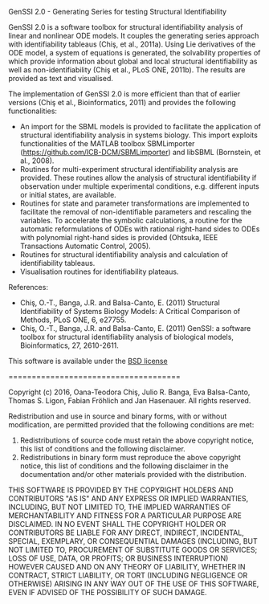 GenSSI 2.0 - Generating Series for testing Structural Identifiability

GenSSI 2.0 is a software toolbox for structural identifiability analysis of linear and nonlinear ODE models. It couples the generating series approach with identifiability tableaus (Chiş, et al., 2011a). Using Lie derivatives of the ODE model, a system of equations is generated, the solvability properties of which provide information about global and local structural identifiability as well as non-identifiability (Chiş et al., PLoS ONE, 2011b). The results are provided as text and visualised.

The implementation of GenSSI 2.0 is more efficient than that of earlier versions (Chiş et al., Bioinformatics, 2011) and provides the following functionalities:
- An import for the SBML models is provided to facilitate the application of structural identifiability analysis in systems biology. This import exploits functionalities of the MATLAB toolbox SBMLimporter (https://github.com/ICB-DCM/SBMLimporter) and libSBML (Bornstein, et al., 2008).
- Routines for multi-experiment structural identifiability analysis are provided. These routines allow the analysis of structural identifiability if observation under multiple experimental conditions, e.g. different inputs or initial states, are available.
- Routines for state and parameter transformations are implemented to facilitate the removal of non-identifiable parameters and rescaling the variables. To accelerate the symbolic calculations, a routine for the automatic reformulations of ODEs with rational right-hand sides to ODEs with polynomial right-hand sides is provided (Ohtsuka, IEEE Transactions Automatic Control, 2005).
- Routines for structural identifiability analysis and calculation of identifiability tableaus.
- Visualisation routines for identifiability plateaus.

References:
- Chiş, O.-T., Banga, J.R. and Balsa-Canto, E. (2011) Structural Identifiability of Systems Biology Models: A Critical Comparison of Methods, PLoS ONE, 6, e27755.
- Chiş, O.-T., Banga, J.R. and Balsa-Canto, E. (2011) GenSSI: a software toolbox for structural identifiability analysis of biological models, Bioinformatics, 27, 2610-2611.

This software is available under the <a href="http://www.opensource.org/licenses/bsd-license.php" target="_blank">BSD license</a>
 
=====================================

Copyright (c) 2016, Oana-Teodora Chiş, Julio R. Banga, Eva Balsa-Canto, Thomas S. Ligon, Fabian Fröhlich and Jan Hasenauer.
All rights reserved.
 
Redistribution and use in source and binary forms, with or without modification, are permitted provided that the following conditions are met:
1) Redistributions of source code must retain the above copyright notice, this list of conditions and the following disclaimer.
2) Redistributions in binary form must reproduce the above copyright notice, this list of conditions and the following disclaimer in the documentation and/or other materials provided with the distribution.
 
THIS SOFTWARE IS PROVIDED BY THE COPYRIGHT HOLDERS AND CONTRIBUTORS "AS IS" AND ANY EXPRESS OR IMPLIED WARRANTIES, INCLUDING, BUT NOT LIMITED TO, THE IMPLIED WARRANTIES OF MERCHANTABILITY AND FITNESS FOR A PARTICULAR PURPOSE ARE DISCLAIMED. IN NO EVENT SHALL THE COPYRIGHT HOLDER OR CONTRIBUTORS BE LIABLE FOR ANY DIRECT, INDIRECT, INCIDENTAL, SPECIAL, EXEMPLARY, OR CONSEQUENTIAL DAMAGES (INCLUDING, BUT NOT LIMITED TO, PROCUREMENT OF SUBSTITUTE GOODS OR SERVICES; LOSS OF USE, DATA, OR PROFITS; OR BUSINESS INTERRUPTION) HOWEVER CAUSED AND ON ANY THEORY OF LIABILITY, WHETHER IN CONTRACT, STRICT LIABILITY, OR TORT (INCLUDING NEGLIGENCE OR OTHERWISE) ARISING IN ANY WAY OUT OF THE USE OF THIS SOFTWARE, EVEN IF ADVISED OF THE POSSIBILITY OF SUCH DAMAGE.
